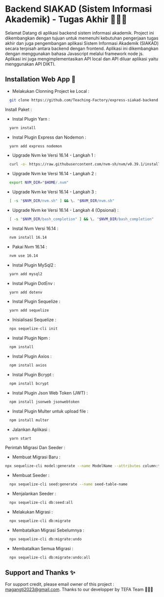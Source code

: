 
# Backend SIAKAD (Sistem Informasi Akademik) - Tugas Akhir 🧑🏻‍🎓

Selamat Datang di aplikasi backend sistem informasi akademik. Project ini dikembangkan dengan tujuan untuk memenuhi kebutuhan pengerjaan tugas akhir dan juga pengembangan aplikasi Sistem Informasi Akademik (SIAKAD) secara terpisah antara backend dengan frontend. Aplikasi ini dikembangkan dengan menggunakan bahasa Javascript melalui framework node js. Aplikasi ini juga mengimplementasikan API local dan API diluar aplikasi yaitu menggunakan API DIKTI. 


## Installation Web App 📌

- Melakukan Clonning Project ke Local :
```bash
  git clone https://github.com/Teaching-Factory/express-siakad-backend

```

Install Paket :
- Instal Plugin Yarn :
```bash
  yarn install

```
- Instal Plugin Express dan Nodemon :
```bash
  yarn add express nodemon

```
- Upgrade Nvm ke Versi 16.14 - Langkah 1 :
```bash
  curl -o- https://raw.githubusercontent.com/nvm-sh/nvm/v0.39.1/install.sh | bash

```
- Upgrade Nvm ke Versi 16.14 - Langkah 2 : 
```bash
  export NVM_DIR="$HOME/.nvm"

```
- Upgrade Nvm ke Versi 16.14 - Langkah 3 : 
```bash
  [ -s "$NVM_DIR/nvm.sh" ] && \. "$NVM_DIR/nvm.sh"

```
- Upgrade Nvm ke Versi 16.14 - Langkah 4 (Opsional) : 
```bash
  [ -s "$NVM_DIR/bash_completion" ] && \. "$NVM_DIR/bash_completion"

```
- Instal Nvm Versi 16.14 : 
```bash
  nvm install 16.14

```
- Pakai Nvm 16.14 : 
```bash
  nvm use 16.14

```
- Instal Plugin MySql2 : 
```bash
  yarn add mysql2

```
- Instal Plugin DotEnv : 
```bash
  yarn add dotenv 

```
- Instal Plugin Sequelize : 
```bash
  yarn add sequelize 

```
- Inisialisasi Sequelize : 
```bash
  npx sequelize-cli init

```
- Instal Plugin Npm : 
```bash
  npm install

```
- Instal Plugin Axios : 
```bash
  npm install axios

```
- Instal Plugin Bcrypt : 
```bash
  npm install bcrypt

```
- Instal Plugin Json Web Token (JWT) : 
```bash
  npm install jsonweb jsonwebtoken 

```
- Instal Plugin Multer untuk upload file : 
```bash
  npm install multer

```
- Jalankan Aplikasi : 
```bash
  yarn start

```
Perintah Migrasi Dan Seeder :
- Membuat Migrasi Baru :
```bash
npx sequelize-cli model:generate --name ModelName --attributes column:type_data,column:type_data

```
- Membuat Seeder :
```bash
  npx sequelize-cli seed:generate --name seed-table-name

```
- Menjalankan Seeder :
```bash
  npx sequelize-cli db:seed:all

```
- Melakukan Migrasi :
```bash
  npx sequelize-cli db:migrate

```
- Membatalkan Migrasi Sebelumnya :
```bash
  npx sequelize-cli db:migrate:undo

```
- Membatalkan Semua Migrasi :
```bash
  npx sequelize-cli db:migrate:undo:all

```
## Support and Thanks ✨

For support credit, please email owner of this project : magangti2023@gmail.com. Thanks to our developper by TEFA Team 🎉🎉🎉

